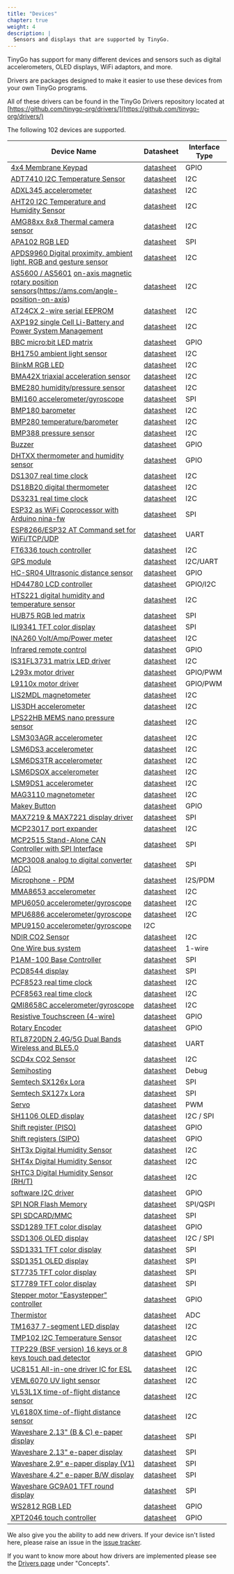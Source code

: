 ```yaml
---
title: "Devices"
chapter: true
weight: 4
description: |
  Sensors and displays that are supported by TinyGo.
---
```


TinyGo has support for many different devices and sensors such as digital accelerometers, OLED displays, WiFi adaptors, and more.

Drivers are packages designed to make it easier to use these devices from your own TinyGo programs.

All of these drivers can be found in the TinyGo Drivers repository located at [https://github.com/tinygo-org/drivers/](https://github.com/tinygo-org/drivers/)

The following 102 devices are supported.

| Device Name                                                             | Datasheet   | Interface Type |
|-------------------------------------------------------------------------|-------------|----------------|
| [4x4 Membrane Keypad](https://pkg.go.dev/tinygo.org/x/drivers/keypad4x4) | [datasheet](https://cdn.sparkfun.com/assets/f/f/a/5/0/DS-16038.pdf) | GPIO |
| [ADT7410 I2C Temperature Sensor](https://pkg.go.dev/tinygo.org/x/drivers/adt7410) | [datasheet](https://www.analog.com/media/en/technical-documentation/data-sheets/ADT7410.pdf) | I2C |
| [ADXL345 accelerometer](https://pkg.go.dev/tinygo.org/x/drivers/adxl345) | [datasheet](http://www.analog.com/media/en/technical-documentation/data-sheets/ADXL345.pdf) | I2C |
| [AHT20 I2C Temperature and Humidity Sensor](https://pkg.go.dev/tinygo.org/x/drivers/aht20) | [datasheet](http://www.aosong.com/userfiles/files/media/AHT20%20%E8%8B%B1%E6%96%87%E7%89%88%E8%AF%B4%E6%98%8E%E4%B9%A6%20A0%2020201222.pdf) | I2C |
| [AMG88xx 8x8 Thermal camera sensor](https://pkg.go.dev/tinygo.org/x/drivers/amg88xx) | [datasheet](https://cdn-learn.adafruit.com/assets/assets/000/043/261/original/Grid-EYE_SPECIFICATIONS%28Reference%29.pdf) | I2C |
| [APA102 RGB LED](https://pkg.go.dev/tinygo.org/x/drivers/apa102) | [datasheet](https://cdn-shop.adafruit.com/product-files/2343/APA102C.pdf) | SPI |
| [APDS9960 Digital proximity, ambient light, RGB and gesture sensor](https://pkg.go.dev/tinygo.org/x/drivers/apds9960) | [datasheet](https://cdn.sparkfun.com/assets/learn_tutorials/3/2/1/Avago-APDS-9960-datasheet.pdf) | I2C |
| [AS5600 / AS5601](https://pkg.go.dev/tinygo.org/x/drivers/as560x) [on-axis magnetic rotary position sensors]()(https://ams.com/angle-position-on-axis) | [datasheet](https://ams.com/documents/20143/36005/AS5600_DS000365_5-00.pdf) | I2C |
| [AT24CX 2-wire serial EEPROM](https://pkg.go.dev/tinygo.org/x/drivers/at24cx) | [datasheet](https://www.openimpulse.com/blog/wp-content/uploads/wpsc/downloadables/24C32-Datasheet.pdf) | I2C |
| [AXP192 single Cell Li-Battery and Power System Management](https://pkg.go.dev/tinygo.org/x/drivers/axp192) | [datasheet](https://github.com/m5stack/M5-Schematic/blob/master/Core/AXP192%20Datasheet_v1.1_en_draft_2211.pdf) | I2C |
| [BBC micro:bit LED matrix](https://pkg.go.dev/tinygo.org/x/drivers/microbitmatrix) | [datasheet](https://github.com/bbcmicrobit/hardware/blob/master/SCH_BBC-Microbit_V1.3B.pdf) | GPIO |
| [BH1750 ambient light sensor](https://pkg.go.dev/tinygo.org/x/drivers/bh1750) | [datasheet](https://www.mouser.com/ds/2/348/bh1750fvi-e-186247.pdf) | I2C |
| [BlinkM RGB LED](https://pkg.go.dev/tinygo.org/x/drivers/blinkm) | [datasheet](http://thingm.com/fileadmin/thingm/downloads/BlinkM_datasheet.pdf) | I2C |
| [BMA42X triaxial acceleration sensor](https://pkg.go.dev/tinygo.org/x/drivers/bma427) | [datasheet](https://files.pine64.org/doc/datasheet/pinetime/BST-BMA421-FL000.pdf) | I2C |
| [BME280 humidity/pressure sensor](https://pkg.go.dev/tinygo.org/x/drivers/bme280) | [datasheet](https://cdn-shop.adafruit.com/datasheets/BST-BME280_DS001-10.pdf) | I2C |
| [BMI160 accelerometer/gyroscope](https://pkg.go.dev/tinygo.org/x/drivers/bmi160) | [datasheet](https://www.bosch-sensortec.com/media/boschsensortec/downloads/datasheets/bst-bmi160-ds000.pdf) | SPI |
| [BMP180 barometer](https://pkg.go.dev/tinygo.org/x/drivers/bmp180) | [datasheet](https://cdn-shop.adafruit.com/datasheets/BST-BMP180-DS000-09.pdf) | I2C |
| [BMP280 temperature/barometer](https://pkg.go.dev/tinygo.org/x/drivers/bmp280) | [datasheet](https://www.bosch-sensortec.com/media/boschsensortec/downloads/datasheets/bst-bmp280-ds001.pdf) | I2C |
| [BMP388 pressure sensor](https://pkg.go.dev/tinygo.org/x/drivers/bmp388) | [datasheet](https://www.bosch-sensortec.com/media/boschsensortec/downloads/datasheets/bst-bmp388-ds001.pdf) | I2C |
| [Buzzer](https://pkg.go.dev/tinygo.org/x/drivers/buzzer) | [datasheet](https://en.wikipedia.org/wiki/Buzzer#Piezoelectric) | GPIO |
| [DHTXX thermometer and humidity sensor](https://pkg.go.dev/tinygo.org/x/drivers/dht) | [datasheet](https://cdn-shop.adafruit.com/datasheets/Digital+humidity+and+temperature+sensor+AM2302.pdf) | GPIO |
| [DS1307 real time clock](https://pkg.go.dev/tinygo.org/x/drivers/ds1307) | [datasheet](https://datasheets.maximintegrated.com/en/ds/DS1307.pdf) | I2C |
| [DS18B20 digital thermometer](https://pkg.go.dev/tinygo.org/x/drivers/ds18b20) | [datasheet](https://datasheets.maximintegrated.com/en/ds/DS1307.pdf) | I2C |
| [DS3231 real time clock](https://pkg.go.dev/tinygo.org/x/drivers/ds3231) | [datasheet](https://datasheets.maximintegrated.com/en/ds/DS3231.pdf) | I2C |
| [ESP32 as WiFi Coprocessor with Arduino nina-fw](https://pkg.go.dev/tinygo.org/x/drivers/wifinina) | [datasheet](https://github.com/arduino/nina-fw) | SPI |
| [ESP8266/ESP32 AT Command set for WiFi/TCP/UDP](https://pkg.go.dev/tinygo.org/x/drivers/espat) | [datasheet](https://github.com/espressif/esp32-at) | UART |
| [FT6336 touch controller](https://pkg.go.dev/tinygo.org/x/drivers/ft6336) | [datasheet](https://focuslcds.com/content/FT6236.pdf) | I2C |
| [GPS module](https://pkg.go.dev/tinygo.org/x/drivers/gps) | [datasheet](https://www.u-blox.com/en/product/neo-6-series) | I2C/UART |
| [HC-SR04 Ultrasonic distance sensor](https://pkg.go.dev/tinygo.org/x/drivers/hcsr04) | [datasheet](https://cdn.sparkfun.com/datasheets/Sensors/Proximity/HCSR04.pdf) | GPIO |
| [HD44780 LCD controller](https://pkg.go.dev/tinygo.org/x/drivers/hd44780) | [datasheet](https://www.sparkfun.com/datasheets/LCD/HD44780.pdf) | GPIO/I2C |
| [HTS221 digital humidity and temperature sensor](https://pkg.go.dev/tinygo.org/x/drivers/hts221) | [datasheet](https://www.st.com/resource/en/datasheet/hts221.pdf) | I2C |
| [HUB75 RGB led matrix](https://pkg.go.dev/tinygo.org/x/drivers/hub75) | [datasheet](https://cdn-learn.adafruit.com/downloads/pdf/32x16-32x32-rgb-led-matrix.pdf) | SPI |
| [ILI9341 TFT color display](https://pkg.go.dev/tinygo.org/x/drivers/ili9341) | [datasheet](https://cdn-shop.adafruit.com/datasheets/ILI9341.pdf) | SPI |
| [INA260 Volt/Amp/Power meter](https://pkg.go.dev/tinygo.org/x/drivers/ina260) | [datasheet](https://www.ti.com/lit/ds/symlink/ina260.pdf) | I2C |
| [Infrared remote control](https://pkg.go.dev/tinygo.org/x/drivers/irremote) | [datasheet](https://en.wikipedia.org/wiki/Consumer_IR) | GPIO |
| [IS31FL3731 matrix LED driver](https://pkg.go.dev/tinygo.org/x/drivers/is31fl3731) | [datasheet](https://www.lumissil.com/assets/pdf/core/IS31FL3731_DS.pdf) | I2C |
| [L293x motor driver](https://pkg.go.dev/tinygo.org/x/drivers/l293x) | [datasheet](https://www.ti.com/lit/ds/symlink/l293d.pdf) | GPIO/PWM |
| [L9110x motor driver](https://pkg.go.dev/tinygo.org/x/drivers/l9110x) | [datasheet](https://www.elecrow.com/download/datasheet-l9110.pdf) | GPIO/PWM |
| [LIS2MDL magnetometer](https://pkg.go.dev/tinygo.org/x/drivers/lis2mdl) | [datasheet](https://www.st.com/resource/en/datasheet/lis2mdl.pdf) | I2C |
| [LIS3DH accelerometer](https://pkg.go.dev/tinygo.org/x/drivers/lis3dh) | [datasheet](https://www.st.com/resource/en/datasheet/lis3dh.pdf) | I2C |
| [LPS22HB MEMS nano pressure sensor](https://pkg.go.dev/tinygo.org/x/drivers/lps22hb) | [datasheet](https://www.st.com/resource/en/datasheet/dm00140895.pdf) | I2C |
| [LSM303AGR accelerometer](https://pkg.go.dev/tinygo.org/x/drivers/lsm303agr) | [datasheet](https://www.st.com/resource/en/datasheet/lsm303agr.pdf) | I2C |
| [LSM6DS3 accelerometer](https://pkg.go.dev/tinygo.org/x/drivers/lsm6ds3) | [datasheet](https://www.st.com/resource/en/datasheet/lsm6ds3.pdf) | I2C |
| [LSM6DS3TR accelerometer](https://pkg.go.dev/tinygo.org/x/drivers/lsm6ds3tr) | [datasheet](https://www.st.com/resource/en/datasheet/lsm6ds3tr.pdf)| I2C |
| [LSM6DSOX accelerometer](https://pkg.go.dev/tinygo.org/x/drivers/lsm6ds0x) | [datasheet](https://www.st.com/resource/en/datasheet/lsm6dsox.pdf) | I2C |
| [LSM9DS1 accelerometer](https://pkg.go.dev/tinygo.org/x/drivers/lsm9ds1) | [datasheet](https://www.st.com/resource/en/datasheet/lsm9ds1.pdf)| I2C |
| [MAG3110 magnetometer](https://pkg.go.dev/tinygo.org/x/drivers/mag3110) | [datasheet](https://www.nxp.com/docs/en/data-sheet/MAG3110.pdf) | I2C |
| [Makey Button](https://pkg.go.dev/tinygo.org/x/drivers/makeybutton) | [datasheet](https://makeymakey.com/) | GPIO |
| [MAX7219 & MAX7221 display driver](https://pkg.go.dev/tinygo.org/x/drivers/max72xx) | [datasheet](https://datasheets.maximintegrated.com/en/ds/MAX7219-MAX7221.pdf) | SPI |
| [MCP23017 port expander](https://pkg.go.dev/tinygo.org/x/drivers/mcp23017) | [datasheet](https://ww1.microchip.com/downloads/en/DeviceDoc/20001952C.pdf) | I2C |
| [MCP2515 Stand-Alone CAN Controller with SPI Interface](https://pkg.go.dev/tinygo.org/x/drivers/mcp2515) | [datasheet](https://ww1.microchip.com/downloads/en/DeviceDoc/MCP2515-Family-Data-Sheet-DS20001801K.pdf) | SPI |
| [MCP3008 analog to digital converter (ADC)](https://pkg.go.dev/tinygo.org/x/drivers/mcp3008) | [datasheet](http://ww1.microchip.com/downloads/en/DeviceDoc/21295d.pdf) | SPI |
| [Microphone - PDM](https://pkg.go.dev/tinygo.org/x/drivers/microphone) | [datasheet](https://cdn-learn.adafruit.com/assets/assets/000/049/977/original/MP34DT01-M.pdf) | I2S/PDM |
| [MMA8653 accelerometer](https://pkg.go.dev/tinygo.org/x/drivers/mma8653) | [datasheet](https://www.nxp.com/docs/en/data-sheet/MMA8653FC.pdf) | I2C |
| [MPU6050 accelerometer/gyroscope](https://pkg.go.dev/tinygo.org/x/drivers/mpu6050) | [datasheet](https://store.invensense.com/datasheets/invensense/MPU-6050_DataSheet_V3%204.pdf) | I2C |
| [MPU6886 accelerometer/gyroscope](https://pkg.go.dev/tinygo.org/x/drivers/mpu6886) | [datasheet](https://github.com/m5stack/M5-Schematic/blob/master/datasheet/MPU-6886-000193%2Bv1.1_GHIC.PDF.pdf) | I2C |
| [MPU9150 accelerometer/gyroscope](https://invensense.tdk.com/wp-content/uploads/2015/02/MPU-9150-Datasheet.pdf) | I2C |
| [NDIR CO2 Sensor](https://pkg.go.dev/tinygo.org/x/drivers/ndir) | [datasheet](http://sandboxelectronics.com/?p=1126) | I2C |
| [One Wire bus system](https://pkg.go.dev/tinygo.org/x/drivers/onewire) | [datasheet](https://en.wikipedia.org/wiki/1-Wire) | 1-wire |
| [P1AM-100 Base Controller](https://pkg.go.dev/tinygo.org/x/drivers/p1am100) | [datasheet](https://facts-engineering.github.io/modules/P1AM-100/P1AM-100.html) | SPI |
| [PCD8544 display](https://pkg.go.dev/tinygo.org/x/drivers/pcd8544) | [datasheet](http://eia.udg.edu/~forest/PCD8544_1.pdf) | SPI |
| [PCF8523 real time clock](https://pkg.go.dev/tinygo.org/x/drivers/pcf8523) | [datasheet](https://www.nxp.com/docs/en/data-sheet/PCF8523.pdf) | I2C |
| [PCF8563 real time clock](https://pkg.go.dev/tinygo.org/x/drivers/pcf8563) | [datasheet](https://www.nxp.com/docs/en/data-sheet/PCF8563.pdf) | I2C |
| [QMI8658C accelerometer/gyroscope](https://pkg.go.dev/tinygo.org/x/drivers/qmi8658c) | [datasheet](https://www.qstcorp.com/upload/pdf/202202/%EF%BC%88%E5%B7%B2%E4%BC%A0%EF%BC%89QMI8658C%20datasheet%20rev%200.9.pdf) | I2C |
| [Resistive Touchscreen (4-wire)](https://pkg.go.dev/tinygo.org/x/drivers/touch/resistive) | [datasheet](http://ww1.microchip.com/downloads/en/Appnotes/doc8091.pdf) | GPIO |
| [Rotary Encoder](https://pkg.go.dev/tinygo.org/x/drivers/encoders) | [datasheet](https://www.mouser.com/datasheet/2/414/TTRB_S_A0002793947_1-2565369.pdf) | GPIO |
| [RTL8720DN 2.4G/5G Dual Bands Wireless and BLE5.0](https://pkg.go.dev/tinygo.org/x/drivers/lsm6ds0xhttps://pkg.go.dev/tinygo.org/x/drivers/rtl8720dn) | [datasheet](https://www.seeedstudio.com/Realtek8720DN-2-4G-5G-Dual-Bands-Wireless-and-BLE5-0-Combo-Module-p-4442.html) | UART |
| [SCD4x CO2 Sensor](https://pkg.go.dev/tinygo.org/x/drivers/scd4x) | [datasheet](https://sensirion.com/media/documents/C4B87CE6/627C2DCD/CD_DS_SCD40_SCD41_Datasheet_D1.pdf) | I2C |
| [Semihosting](https://pkg.go.dev/tinygo.org/x/drivers/semihosting) | [datasheet](https://wiki.segger.com/Semihosting) | Debug |
| [Semtech SX126x Lora](https://pkg.go.dev/tinygo.org/x/drivers/sx126x) | [datasheet](https://www.semtech.com/products/wireless-rf/lora-connect/sx1261) | SPI |
| [Semtech SX127x Lora](https://pkg.go.dev/tinygo.org/x/drivers/sx127x) | [datasheet](https://www.semtech.com/products/wireless-rf/lora-connect/sx1276) | SPI |
| [Servo](https://pkg.go.dev/tinygo.org/x/drivers/servo) | [datasheet](https://learn.sparkfun.com/tutorials/hobby-servo-tutorial/all) | PWM |
| [SH1106 OLED display](https://pkg.go.dev/tinygo.org/x/drivers/sh1106) | [datasheet](https://www.velleman.eu/downloads/29/infosheets/sh1106_datasheet.pdf) | I2C / SPI |
| [Shift register (PISO)](https://pkg.go.dev/tinygo.org/x/drivers/shiftregister) | [datasheet](https://en.wikipedia.org/wiki/Shift_register#Parallel-in_serial-out_\(PISO\)) | GPIO |
| [Shift registers (SIPO)](https://pkg.go.dev/tinygo.org/x/drivers/shiftregister) | [datasheet](https://en.wikipedia.org/wiki/Shift_register#Serial-in_parallel-out_(SIPO)) | GPIO |
| [SHT3x Digital Humidity Sensor](https://pkg.go.dev/tinygo.org/x/drivers/sht3x) | [datasheet](https://sensirion.com/media/documents/213E6A3B/63A5A569/Datasheet_SHT3x_DIS.pdf) | I2C |
| [SHT4x Digital Humidity Sensor](https://pkg.go.dev/tinygo.org/x/drivers/sht4x) | [datasheet](https://sensirion.com/media/documents/33FD6951/63E1087C/Datasheet_SHT4x_1.pdf) | I2C |
| [SHTC3 Digital Humidity Sensor (RH/T)](https://pkg.go.dev/tinygo.org/x/drivers/shtc3) | [datasheet](https://www.sensirion.com/fileadmin/user_upload/customers/sensirion/Dokumente/2_Humidity_Sensors/Datasheets/Sensirion_Humidity_Sensors_SHTC3_Datasheet.pdf)  | I2C |
| [software I2C driver](https://pkg.go.dev/tinygo.org/x/drivers/i2csoft) | [datasheet](https://www.ti.com/lit/an/slva704/slva704.pdf) | GPIO |
| [SPI NOR Flash Memory](https://pkg.go.dev/tinygo.org/x/drivers/flash) | [datasheet](https://en.wikipedia.org/wiki/Flash_memory#NOR_flash) | SPI/QSPI |
| [SPI SDCARD/MMC](https://pkg.go.dev/tinygo.org/x/drivers/sdcard) | [datasheet](https://en.wikipedia.org/wiki/SD_card) | SPI |
| [SSD1289 TFT color display](https://pkg.go.dev/tinygo.org/x/drivers/ssd1289) | [datasheet](http://aitendo3.sakura.ne.jp/aitendo_data/product_img/lcd/tft2/M032C1289TP/3.2-SSD1289.pdf) | GPIO |
| [SSD1306 OLED display](https://pkg.go.dev/tinygo.org/x/drivers/ssd1306) | [datasheet](https://cdn-shop.adafruit.com/datasheets/SSD1306.pdf) | I2C / SPI |
| [SSD1331 TFT color display](https://pkg.go.dev/tinygo.org/x/drivers/ssd1331) | [datasheet](https://www.crystalfontz.com/controllers/SolomonSystech/SSD1331/381/) | SPI |
| [SSD1351 OLED display](https://pkg.go.dev/tinygo.org/x/drivers/ssd1351) | [datasheet](https://download.mikroe.com/documents/datasheets/ssd1351-revision-1.3.pdf) | SPI |
| [ST7735 TFT color display](https://pkg.go.dev/tinygo.org/x/drivers/st7735) | [datasheet](https://www.crystalfontz.com/controllers/Sitronix/ST7735R/319/) | SPI |
| [ST7789 TFT color display](https://pkg.go.dev/tinygo.org/x/drivers/st7789) | [datasheet](https://cdn-shop.adafruit.com/product-files/3787/3787_tft_QT154H2201__________20190228182902.pdf) | SPI |
| [Stepper motor "Easystepper" controller](https://pkg.go.dev/tinygo.org/x/drivers/easystepper) | [datasheet](https://en.wikipedia.org/wiki/Stepper_motor) | GPIO |
| [Thermistor](https://pkg.go.dev/tinygo.org/x/drivers/thermistor) | [datasheet](https://www.farnell.com/datasheets/33552.pdf) | ADC |
| [TM1637 7-segment LED display](https://pkg.go.dev/tinygo.org/x/drivers/tm1637) | [datasheet](https://www.mcielectronics.cl/website_MCI/static/documents/Datasheet_TM1637.pdf) | I2C |
| [TMP102 I2C Temperature Sensor](https://pkg.go.dev/tinygo.org/x/drivers/tmp102) | [datasheet](https://download.mikroe.com/documents/datasheets/tmp102-data-sheet.pdf) | I2C |
| [TTP229 (BSF version) 16 keys or 8 keys touch pad detector](https://pkg.go.dev/tinygo.org/x/drivers/ttp229) | [datasheet](https://www.sunrom.com/download/SUNROM-TTP229-BSF_V1.1_EN.pdf) | GPIO |
| [UC8151 All-in-one driver IC for ESL](https://pkg.go.dev/tinygo.org/x/drivers/uc8151) | [datasheet](https://www.buydisplay.com/download/ic/UC8151C.pdf) | I2C |
| [VEML6070 UV light sensor](https://pkg.go.dev/tinygo.org/x/drivers/veml6070) | [datasheet](https://www.vishay.com/docs/84277/veml6070.pdf) | I2C |
| [VL53L1X time-of-flight distance sensor](https://pkg.go.dev/tinygo.org/x/drivers/vl53l1x) | [datasheet](https://www.st.com/resource/en/datasheet/vl53l1x.pdf) | I2C |
| [VL6180X time-of-flight distance sensor](https://pkg.go.dev/tinygo.org/x/drivers/vl6180x) | [datasheet](https://www.st.com/resource/en/datasheet/vl6180x.pdf) | I2C |
| [Waveshare 2.13" (B & C) e-paper display](https://pkg.go.dev/tinygo.org/x/drivers/waveshare-epd/epd2in13x) | [datasheet](https://www.waveshare.com/w/upload/d/d3/2.13inch-e-paper-b-Specification.pdf) | SPI |
| [Waveshare 2.13" e-paper display](https://pkg.go.dev/tinygo.org/x/drivers/waveshare-epd/epd2in13) | [datasheet](https://www.waveshare.com/w/upload/e/e6/2.13inch_e-Paper_Datasheet.pdf) | SPI |
| [Waveshare 2.9" e-paper display (V1)](https://pkg.go.dev/tinygo.org/x/drivers/waveshare-epd/epd2in9) | [datasheet](https://www.waveshare.com/w/upload/e/e6/2.9inch_e-Paper_Datasheet.pdf) | SPI |
| [Waveshare 4.2" e-paper B/W display](https://pkg.go.dev/tinygo.org/x/drivers/waveshare-epd/epd4in2) | [datasheet](https://www.waveshare.com/w/upload/6/6a/4.2inch-e-paper-specification.pdf) | SPI |
| [Waveshare GC9A01 TFT round display](https://pkg.go.dev/tinygo.org/x/drivers/gc9a01) | [datasheet](https://www.waveshare.com/w/upload/5/5e/GC9A01A.pdf) | SPI |
| [WS2812 RGB LED](https://pkg.go.dev/tinygo.org/x/drivers/ws2812) | [datasheet](https://cdn-shop.adafruit.com/datasheets/WS2812.pdf) | GPIO |
| [XPT2046 touch controller](https://pkg.go.dev/tinygo.org/x/drivers/xpt2046) | [datasheet](http://grobotronics.com/images/datasheets/xpt2046-datasheet.pdf) | GPIO |

We also give you the ability to add new drivers. If your device isn't listed here, please raise an issue in the [issue tracker](https://github.com/tinygo-org/drivers/issues).

If you want to know more about how drivers are implemented please see the [Drivers page](../../concepts/drivers) under "Concepts".
